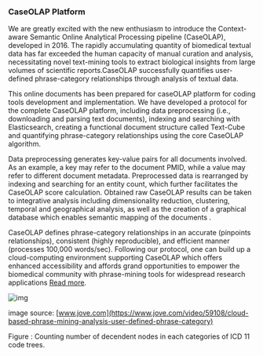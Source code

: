 ### CaseOLAP Platform



 We are greatly excited with the new enthusiasm to introduce the Context-aware Semantic Online Analytical Processing pipeline (CaseOLAP), developed in 2016. The rapidly accumulating quantity of biomedical textual data has far exceeded the human capacity of manual curation and analysis, necessitating novel text-mining tools to extract biological insights from large volumes of scientific reports.CaseOLAP successfully quantifies user-defined phrase-category relationships through analysis of textual data.

This online documents has been prepared for caseOLAP platform for coding tools development and implementation. We have developed a protocol for the complete CaseOLAP platform, including data preprocessing (i.e., downloading and parsing text documents), indexing and searching with Elasticsearch, creating a functional document structure called Text-Cube and quantifying phrase-category relationships using the core CaseOLAP algorithm.

Data preprocessing generates key-value pairs for all documents involved. As an example, a key may refer to the document PMID, while a value may refer to different document metadata. Preprocessed data is rearranged by indexing and searching for an entity count, which further facilitates the CaseOLAP score calculation. Obtained raw CaseOLAP results can be taken to integrative analysis including dimensionality reduction, clustering, temporal and geographical analysis, as well as the creation of a graphical database which enables semantic mapping of the documents .

CaseOLAP defines phrase-category relationships in an accurate (pinpoints relationships), consistent (highly reproducible), and efficient manner (processes 100,000 words/sec). Following our protocol, one can build up a cloud-computing environment supporting CaseOLAP which offers enhanced accessibility and affords grand opportunities to empower the biomedical community with phrase-mining tools for widespread research applications [Read more](https://www.jove.com/video/59108/cloud-based-phrase-mining-analysis-user-defined-phrase-category). 

![img](https://cloudflare2.jove.com/files/ftp_upload/59108/59108fig1.jpg)

image source: [www.jove.com](https://www.jove.com/video/59108/cloud-based-phrase-mining-analysis-user-defined-phrase-category)


Figure : Counting number of decendent nodes in each categories of ICD 11 code trees.
        
